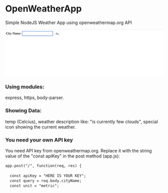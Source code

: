 # OpenWeatherApp
Simple NodeJS Weather App using openweathermap.org API

![App gif preview](https://github.com/konopat/OpenWeatherApp/blob/734cec22bd6b37899574f56cfa3fc29627556c15/WeaterAppDemo.gif)

### Using modules:

express, https, body-parser.

### Showing Data:

temp (Celcius), weather description like: "is currently few clouds", special icon showing the current weather.

### You need your own API key
You need API key from openweathermap.org. Replace it with the string value of the "const apiKey" in the post method (app.js):

```
app.post("/", function(req, res) {

  const apiKey = "HERE IS YOUR KEY";
  const query = req.body.cityName;
  const unit = "metric";

```
